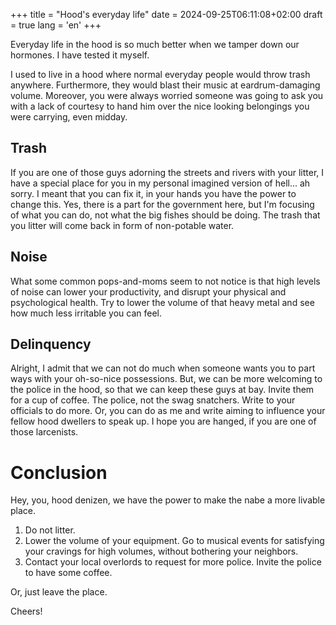 ﻿+++
title = "Hood's everyday life"
date = 2024-09-25T06:11:08+02:00
draft = true
lang = 'en'
+++

Everyday life in the hood is so much better when we tamper down our hormones. I have tested it myself. 

I used to live in a hood where normal everyday people would throw trash anywhere. Furthermore, they would blast their music at eardrum-damaging volume. Moreover, you were always worried someone was going to ask you with a lack of courtesy to hand him over the nice looking belongings you were carrying, even midday.

## Trash

If you are one of those guys adorning the streets and rivers with your litter, I have a special place for you in my personal imagined version of hell... ah sorry. I meant that you can fix it, in your hands you have the power to change this. Yes, there is a part for the government here, but I'm focusing of what you can do, not what the big fishes should be doing. The trash that you litter will come back in form of non-potable water.

## Noise

What some common pops-and-moms seem to not notice is that high levels of noise can lower your productivity, and disrupt your physical and psychological health. Try to lower the volume of that heavy metal and see how much less irritable you can feel.

## Delinquency

Alright, I admit that we can not do much when someone wants you to part ways with your oh-so-nice possessions. But, we can be more welcoming to the police in the hood, so that we can keep these guys at bay. Invite them for a cup of coffee. The police, not the swag snatchers. Write to your officials to do more. Or, you can do as me and write aiming to influence your fellow hood dwellers to speak up. I hope you are hanged, if you are one of those larcenists.

# Conclusion

Hey, you, hood denizen, we have the power to make the nabe a more livable place.
1. Do not litter.
2. Lower the volume of your equipment. Go to musical events for satisfying your cravings for high volumes, without bothering your neighbors.
3. Contact your local overlords to request for more police. Invite the police to have some coffee.

Or, just leave the place.

Cheers!
